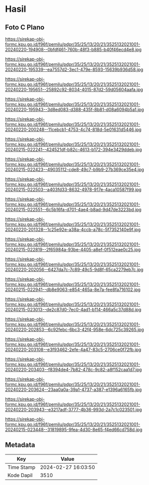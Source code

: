 # Hasil

## Foto C Plano

https://sirekap-obj-formc.kpu.go.id/f96f/pemilu/pdpr/35/25/13/20/21/3525132021001-20240220-194908--0bfdf461-760b-48f3-b885-b40f46ecd4e8.jpg

https://sirekap-obj-formc.kpu.go.id/f96f/pemilu/pdpr/35/25/13/20/21/3525132021001-20240220-195339--ea7557d2-3ec1-479e-8593-15639b936d58.jpg

https://sirekap-obj-formc.kpu.go.id/f96f/pemilu/pdpr/35/25/13/20/21/3525132021001-20240220-195651--25892c92-8034-4015-87d2-59d05604aafa.jpg

https://sirekap-obj-formc.kpu.go.id/f96f/pemilu/pdpr/35/25/13/20/21/3525132021001-20240220-195943--3d8ed083-d388-435f-8b81-d08a6094b5a1.jpg

https://sirekap-obj-formc.kpu.go.id/f96f/pemilu/pdpr/35/25/13/20/21/3525132021001-20240220-200248--11cebcb1-4753-4c74-818d-5e01631d5446.jpg

https://sirekap-obj-formc.kpu.go.id/f96f/pemilu/pdpr/35/25/13/20/21/3525132021001-20240215-022241--424521df-b82c-4613-b172-394e3429ddeb.jpg

https://sirekap-obj-formc.kpu.go.id/f96f/pemilu/pdpr/35/25/13/20/21/3525132021001-20240215-022423--49035112-cde8-49c7-b9b9-27b369ce35e4.jpg

https://sirekap-obj-formc.kpu.go.id/f96f/pemilu/pdpr/35/25/13/20/21/3525132021001-20240215-022503--a403fd33-8632-4978-917e-4aca10587f99.jpg

https://sirekap-obj-formc.kpu.go.id/f96f/pemilu/pdpr/35/25/13/20/21/3525132021001-20240215-022551--6c5b16fa-d701-4ae4-b8ad-9d47de3223bd.jpg

https://sirekap-obj-formc.kpu.go.id/f96f/pemilu/pdpr/35/25/13/20/21/3525132021001-20240220-201328--1c25e92e-a38a-4ccb-a78c-5f7352140e9f.jpg

https://sirekap-obj-formc.kpu.go.id/f96f/pemilu/pdpr/35/25/13/20/21/3525132021001-20240215-022819--2f65984a-93be-4405-a8ef-0f512eae0c25.jpg

https://sirekap-obj-formc.kpu.go.id/f96f/pemilu/pdpr/35/25/13/20/21/3525132021001-20240220-202056--6427da7c-7c89-49c5-9d8f-65ca2279eb7c.jpg

https://sirekap-obj-formc.kpu.go.id/f96f/pemilu/pdpr/35/25/13/20/21/3525132021001-20240215-022941--db8e9063-e854-465a-8e7a-fee8fa716102.jpg

https://sirekap-obj-formc.kpu.go.id/f96f/pemilu/pdpr/35/25/13/20/21/3525132021001-20240215-023013--de2c87d0-7ec0-4ad1-b114-466a5c37d88d.jpg

https://sirekap-obj-formc.kpu.go.id/f96f/pemilu/pdpr/35/25/13/20/21/3525132021001-20240220-202853--6c92febc-6bc3-42f4-958e-6dc725c39265.jpg

https://sirekap-obj-formc.kpu.go.id/f96f/pemilu/pdpr/35/25/13/20/21/3525132021001-20240220-203108--e3f93462-2efe-4a47-83c5-2706ce0f72fb.jpg

https://sirekap-obj-formc.kpu.go.id/f96f/pemilu/pdpr/35/25/13/20/21/3525132021001-20240220-203403--f8394de4-7b82-478c-9c82-a8f152caa1d7.jpg

https://sirekap-obj-formc.kpu.go.id/f96f/pemilu/pdpr/35/25/13/20/21/3525132021001-20240220-203624--23aa0a0a-39a1-4737-a387-e1396a6165fb.jpg

https://sirekap-obj-formc.kpu.go.id/f96f/pemilu/pdpr/35/25/13/20/21/3525132021001-20240220-203943--e3217adf-3777-4b36-993d-2a7c1c023501.jpg

https://sirekap-obj-formc.kpu.go.id/f96f/pemilu/pdpr/35/25/13/20/21/3525132021001-20240215-023448--31819895-9fea-4d30-8e65-f4ed66cd758d.jpg


## Metadata

| Key        | Value               |
| ---------- | ------------------- |
| Time Stamp | 2024-02-27 16:03:50 |
| Kode Dapil | 3510                |



